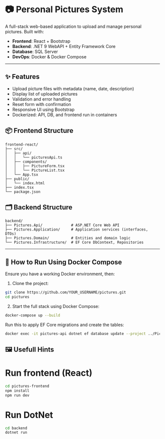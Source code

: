 # 📷 Personal Pictures System

A full-stack web-based application to upload and manage personal pictures. Built with:

- **Frontend**: React + Bootstrap
- **Backend**: .NET 9 WebAPI + Entity Framework Core
- **Database**: SQL Server
- **DevOps**: Docker & Docker Compose

---

## ✨ Features

- Upload picture files with metadata (name, date, description)
- Display list of uploaded pictures
- Validation and error handling
- Reset form with confirmation
- Responsive UI using Bootstrap
- Dockerized: API, DB, and frontend run in containers

## 📦 Frontend Structure
```
frontend-react/
├── src/
│   ├── api/
│   │   └── picturesApi.ts
│   ├── components/
│   │   ├── PictureForm.tsx
│   │   └── PictureList.tsx
│   └── App.tsx
├── public/
│   └── index.html
├── index.tsx
└── package.json
```

## 🗂️ Backend Structure
```
backend/
├── Pictures.Api/             # ASP.NET Core Web API
├── Pictures.Application/     # Application services (interfaces, DTOs)
├── Pictures.Domain/          # Entities and domain logic
└── Pictures.Infrastructure/  # EF Core DbContext, Repositories
```
---

## 🚀 How to Run Using Docker Compose

Ensure you have a working Docker environment, then:

1. Clone the project:
```bash
git clone https://github.com/YOUR_USERNAME/pictures.git
cd pictures
```

2. Start the full stack using Docker Compose:
```bash
docker-compose up --build
```

Run this to apply EF Core migrations and create the tables:
```bash
docker exec -it pictures-api dotnet ef database update --project ../Pictures.Infrastructure --startup-project .
```

## 🖼️ Usefull Hints

# Run frontend (React)
```bash
cd pictures-frontend
npm install
npm run dev
```
# Run DotNet
```bash
cd backend
dotnet run
```
